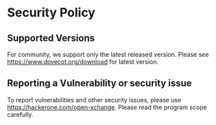 # Security Policy

## Supported Versions

For community, we support only the latest released version. Please see https://www.dovecot.org/download for latest version.

## Reporting a Vulnerability or security issue

To report vulnerabilities and other security issues, please use https://hackerone.com/open-xchange.
Please read the program scope carefully.
